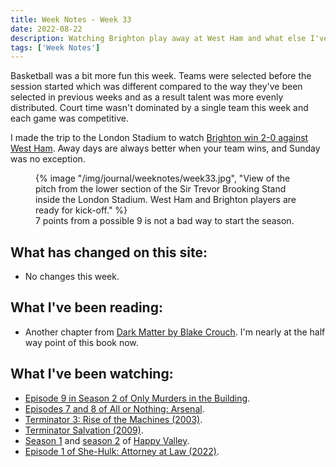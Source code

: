 ```yaml
---
title: Week Notes - Week 33
date: 2022-08-22
description: Watching Brighton play away at West Ham and what else I've been up to over the last seven days.
tags: ['Week Notes']
---
```


Basketball was a bit more fun this week. Teams were selected before the session started which was different compared to the way they've been selected in previous weeks and as a result talent was more evenly distributed. Court time wasn't dominated by a single team this week and each game was competitive.

I made the trip to the London Stadium to watch [Brighton win 2-0 against West Ham](https://www.brightonandhovealbion.com/news/2753405/albion-fourth-after-another-great-day-in-the-capital). Away days are always better when your team wins, and Sunday was no exception.

<figure>
    {% image "/img/journal/weeknotes/week33.jpg", "View of the pitch from the lower section of the Sir Trevor Brooking Stand inside the London Stadium. West Ham and Brighton players are ready for kick-off." %}
    <figcaption>7 points from a possible 9 is not a bad way to start the season.</figcaption>
</figure>

## What has changed on this site:

- No changes this week.

## What I've been reading:

- Another chapter from [Dark Matter by Blake Crouch](/reading/9781447297581/). I'm nearly at the half way point of this book now.

## What I've been watching:

- [Episode 9 in Season 2 of Only Murders in the Building](https://www.themoviedb.org/tv/107113-only-murders-in-the-building/season/2/episode/9).
- [Episodes 7 and 8 of All or Nothing: Arsenal](https://www.themoviedb.org/tv/132376-all-or-nothing-arsenal/season/1).
- [Terminator 3: Rise of the Machines (2003)](https://www.themoviedb.org/movie/296-terminator-3-rise-of-the-machines).
- [Terminator Salvation (2009)](https://www.themoviedb.org/movie/534-terminator-salvation).
- [Season 1](https://www.themoviedb.org/tv/61244-happy-valley/season/1) and [season 2](https://www.themoviedb.org/tv/61244-happy-valley/season/2) of [Happy Valley](https://www.themoviedb.org/tv/61244-happy-valley).
- [Episode 1 of She-Hulk: Attorney at Law (2022)](https://www.themoviedb.org/tv/92783-she-hulk-attorney-at-law/season/1/episode/1).
